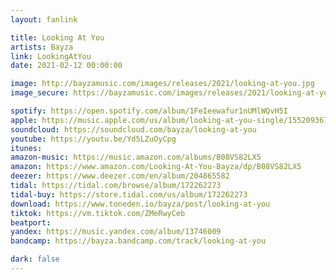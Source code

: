 ```yaml
---
layout: fanlink

title: Looking At You
artists: Bayza
link: LookingAtYou
date: 2021-02-12 00:00:00

image: http://bayzamusic.com/images/releases/2021/looking-at-you.jpg
image_secure: https://bayzamusic.com/images/releases/2021/looking-at-you.jpg

spotify: https://open.spotify.com/album/1FeIeewafur1nUMlWQvH5I
apple: https://music.apple.com/us/album/looking-at-you-single/1552093678
soundcloud: https://soundcloud.com/bayza/looking-at-you
youtube: https://youtu.be/Yd5LZuOyCpg
itunes:
amazon-music: https://music.amazon.com/albums/B08VS82LX5
amazon: https://www.amazon.com/Looking-At-You-Bayza/dp/B08VS82LX5
deezer: https://www.deezer.com/en/album/204865582
tidal: https://tidal.com/browse/album/172262273
tidal-buy: https://store.tidal.com/us/album/172262273
download: https://www.toneden.io/bayza/post/looking-at-you
tiktok: https://vm.tiktok.com/ZMeRwyCeb
beatport: 
yandex: https://music.yandex.com/album/13746009
bandcamp: https://bayza.bandcamp.com/track/looking-at-you

dark: false
---
```

